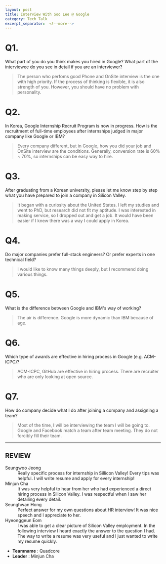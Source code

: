 ```yaml
---
layout: post
title: Interview With Soo Lee @ Google
category: Tech Talk
excerpt_separator:  <!--more-->
---
```


# Q1.

What part of you do you think makes you hired in Google? What part of the interviewee do you see in detail if you are an interviewer?

> The person who perfoms good Phone and OnSite interview is the one with high priority. If the process of thinking is flexible, it is also strength of you. However, you should have no problem with personality.

# Q2.

In Korea, Google Internship Recruit Program is now in progress. How is the recruitment of full-time employees after internships judged in major company like Google or IBM?

> Every company different, but in Google, how you did your job and OnSite interview are the conditions.
Generally, conversion rate is 60% ~ 70%, so internships can be easy way to hire.

# Q3.

After graduating from a Korean university, please let me know step by step what you have prepared to join a company in Silicon Valley. 

> It began with a curiosity about the United States. I left my studies and went to PhD, but research did not fit my aptitude. I was interested in making service, so I dropped out and get a job. It would have been easier if I knew there was a way I could apply in Korea.

# Q4.

Do major companies prefer full-stack engineers? Or prefer experts in one technical field?

> I would like to know many things deeply, but I recommend doing various things.


# Q5.

What is the difference between Google and IBM's way of working?

> The air is difference.
Google is more dynamic than IBM because of age.

# Q6.

Which type of awards are effective in hiring process in Google (e.g. ACM-ICPC)?

> ACM-ICPC, GitHub are effective in hiring process. There are recruiter who are only looking at open source.

# Q7.

How do company decide what I do after joining a company and assigning a team?

> Most of the time, I will be interviewing the team I will be going to.
Google and Facebook match a team after team meeting. They do not forcibly fill their team.

* * *

## REVIEW
<dl>
    <dt>Seungwoo Jeong</dt>
        <dd>Really specific process for internship in Sillicon Valley! Every tips was helpful. I will write resume and apply for every internship!</dd>
    <dt>Minjun Cha</dt>
        <dd>It was very helpful to hear from her who had experienced a direct hiring process in Silicon Valley. I was respectful when I saw her detailing every detail.</dd>
    <dt>Seunghwan Hong</dt>
        <dd>Perfect answer for my own questions about HR interview! It was nice speech and I appreciate to her.</dd>
    <dt>Hyeonggeun Eom</dt>
        <dd>I was able to get a clear picture of Silicon Valley employment. In the following interview I heard exactly the answer to the question I had. The way to write a resume was very useful and I just wanted to write my resume quickly.</dd>
</dl>


- **Teamname** : Quadcore 
- **Leader** : Minjun Cha